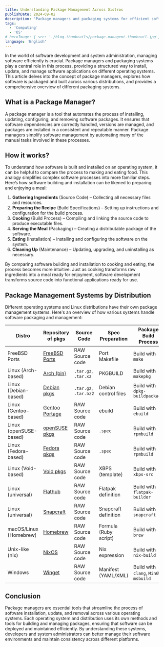 ```yaml
---
title: Understanding Package Management Across Distros
publishDate: 2024-09-02
description: 'Package managers and packaging systems for efficient software management'
tags:
  - 'Computing'
  - 'OS'
# heroImage: { src: './blog-thumbnails/package-managent-thumbnail.jpg', color: '#4891B2' }
language: 'English'
---
```


In the world of software development and system administration, managing software efficiently is crucial. Package managers and packaging systems play a central role in this process, providing a structured way to install, update, and manage software applications on different operating systems. This article delves into the concept of package managers, explores how software is packaged and built across various distributions, and provides a comprehensive overview of different packaging systems.

## What is a Package Manager?

A package manager is a tool that automates the process of installing, updating, configuring, and removing software packages. It ensures that software dependencies are correctly handled, versions are managed, and packages are installed in a consistent and repeatable manner. Package managers simplify software management by automating many of the manual tasks involved in these processes.

## How it works?

To understand how software is built and installed on an operating system, it can be helpful to compare the process to making and eating food. This analogy simplifies complex software processes into more familiar steps. Here’s how software building and installation can be likened to preparing and enjoying a meal:

1. **Gathering Ingredients** (Source Code) – Collecting all necessary files and resources.
2. **Preparing the Recipe** (Build Specifications) – Setting up instructions and configuration for the build process.
3. **Cooking** (Build Process) – Compiling and linking the source code to produce executable files.
4. **Serving the Meal** (Packaging) – Creating a distributable package of the software.
5. **Eating** (Installation) – Installing and configuring the software on the system.
6. **Cleaning Up** (Maintenance) – Updating, upgrading, and uninstalling as necessary.

By comparing software building and installation to cooking and eating, the process becomes more intuitive. Just as cooking transforms raw ingredients into a meal ready for enjoyment, software development transforms source code into functional applications ready for use.

## Package Management Systems by Distribution

Different operating systems and Linux distributions have their own package management systems. Here's an overview of how various systems handle software packaging and management:

| **Distro**             | **Repository of pkgs**                                 | **Source Code**       | **Spec Preparation**  | **Package Build Process**              | **Final Package Output**     | **Package Manager** |
| ---------------------- | ------------------------------------------------------ | --------------------- | --------------------- | -------------------------------------- | ---------------------------- | ------------------- |
| FreeBSD Ports          | [FreeBSD Ports](https://www.freebsd.org/ports/)        | RAW Source code       | Port Makefile         | Build with `make`                      | Package `.pkg`               | `pkg`               |
| Linux (Arch-based)     | [Arch (bin)](https://archlinux.org/packages/)          | `.tar.gz`, `.tar.xz`  | PKGBUILD              | Build with `makepkg`                   | Package `pkg.tar.zst`        | pacman              |
| Linux (Debian-based)   | [Debian pkgs](https://www.debian.org/distrib/packages) | `.tar.gz`, `.tar.bz2` | Debian control files  | Build with `dpkg-buildpackage`         | Package `.deb`               | apt                 |
| Linux (Gentoo-based)   | [Gentoo Portage](https://packages.gentoo.org/)         | RAW Source code       | ebuild                | Build with `ebuild`                    | Package `.tbz2`, `.txz`      | Portage             |
| Linux (openSUSE-based) | [openSUSE pkgs](https://software.opensuse.org/)        | RAW Source code       | `.spec`               | Build with `rpmbuild`                  | Package `.rpm`               | zypper              |
| Linux (Fedora-based)   | [Fedora pkgs](https://packages.fedoraproject.org/)     | RAW Source code       | `.spec`               | Build with `rpmbuild`                  | Package `.rpm`               | dnf                 |
| Linux (Void-based)     | [Void pkgs](https://voidlinux.org/packages/)           | RAW Source code       | XBPS (template)       | Build with `xbps-src`                  | Package `.xbps`              | xbps                |
| Linux (universal)      | [Flathub](https://flathub.org/)                        | RAW Source code       | Flatpak definition    | Build with `flatpak-builder`           | Package `.flatpak`           | flatpak             |
| Linux (universal)      | [Snapcraft](https://snapcraft.io/store)                | RAW Source code       | Snapcraft definition  | Build with `snapcraft`                 | Package `.snap`              | snapd               |
| macOS/Linux (Homebrew) | [Homebrew](https://brew.sh/)                           | RAW Source code       | Formula (Ruby script) | Build with `brew`                      | Package (varies by platform) | brew                |
| Unix-like (nix)        | [NixOS](https://search.nixos.org/packages)             | RAW Source code       | Nix expression        | Build with `nix-build`                 | Derivation `.drv`            | nix                 |
| Windows                | [Winget](https://github.com/microsoft/winget-pkgs)     | RAW Source code       | Manifest (YAML/XML)   | Build with `clang`, `MinGW`, `msbuild` | Package (`.exe`, `.msi`)     | winget              |

## Conclusion

Package managers are essential tools that streamline the process of software installation, update, and removal across various operating systems.
Each operating system and distribution uses its own methods and tools for building and managing packages, ensuring that software can be deployed and maintained efficiently.
By understanding these systems, developers and system administrators can better manage their software environments and maintain consistency across different platforms.
